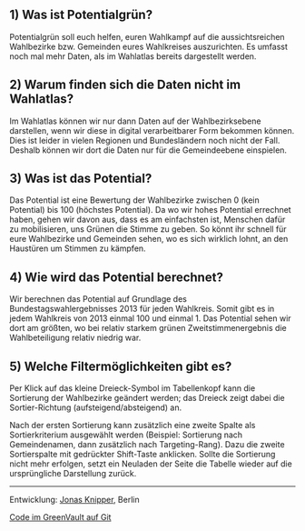 ## 1) Was ist Potentialgrün?
Potentialgrün soll euch helfen, euren Wahlkampf auf die aussichtsreichen Wahlbezirke bzw. Gemeinden eures Wahlkreises auszurichten. Es umfasst noch mal mehr Daten, als im Wahlatlas bereits dargestellt werden.

## 2) Warum finden sich die Daten nicht im Wahlatlas?
Im Wahlatlas können wir nur dann Daten auf der Wahlbezirksebene darstellen, wenn wir diese in digital verarbeitbarer Form bekommen können. Dies ist leider in vielen Regionen und Bundesländern noch nicht der Fall. Deshalb können wir dort die Daten nur für die Gemeindeebene einspielen.

## 3) Was ist das Potential?
Das Potential ist eine Bewertung der Wahlbezirke zwischen 0 (kein Potential) bis 100 (höchstes Potential). Da wo wir hohes Potential errechnet haben, gehen wir davon aus, dass es am einfachsten ist, Menschen dafür zu mobilisieren, uns Grünen die Stimme zu geben. So könnt ihr schnell für eure Wahlbezirke und Gemeinden sehen, wo es sich wirklich lohnt, an den Haustüren um Stimmen zu kämpfen.

## 4) Wie wird das Potential berechnet?
Wir berechnen das Potential auf Grundlage des Bundestagswahlergebnisses 2013 für jeden Wahlkreis. Somit gibt es in jedem Wahlkreis von 2013 einmal 100 und einmal 1. Das Potential sehen wir dort am größten, wo bei relativ starkem grünen Zweitstimmenergebnis die Wahlbeteiligung relativ niedrig war.

## 5) Welche Filtermöglichkeiten gibt es?
Per Klick auf das kleine Dreieck-Symbol im Tabellenkopf kann die
Sortierung der Wahlbezirke geändert werden; das Dreieck zeigt dabei die
Sortier-Richtung (aufsteigend/absteigend) an.

Nach der ersten Sortierung kann zusätzlich eine zweite Spalte als Sortierkriterium ausgewählt werden (Beispiel: Sortierung nach Gemeindenamen, dann zusätzlich nach Targeting-Rang). Dazu die zweite Sortierspalte mit gedrückter Shift-Taste anklicken. Sollte die Sortierung nicht mehr erfolgen, setzt ein Neuladen der Seite die Tabelle wieder auf die ursprüngliche Darstellung zurück.


---

Entwicklung: [Jonas Knipper](https://jonasknipper.de), Berlin

[Code im GreenVault auf Git](https://github.com/greenvault/wahlbezirke)
